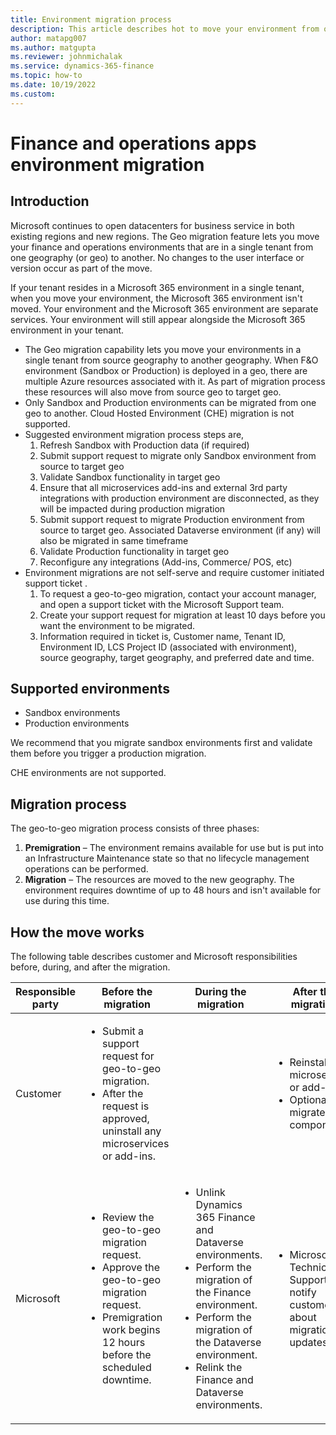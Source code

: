 ```yaml
---
title: Environment migration process
description: This article describes hot to move your environment from one geography to another.
author: matapg007
ms.author: matgupta
ms.reviewer: johnmichalak
ms.service: dynamics-365-finance
ms.topic: how-to
ms.date: 10/19/2022
ms.custom:
---
```


# Finance and operations apps environment migration

## Introduction

Microsoft continues to open datacenters for business service in both existing regions and new regions. The Geo migration feature lets you move your finance and operations environments that are in a single tenant from one geography (or geo) to another. No changes to the user interface or version occur as part of the move. 

If your tenant resides in a Microsoft 365 environment in a single tenant, when you move your environment, the Microsoft 365 environment isn't moved. Your environment and the Microsoft 365 environment are separate services. Your environment will still appear alongside the Microsoft 365 environment in your tenant.

- The Geo migration capability lets you move your environments in a single tenant from source geography to another geography. When F&O environment (Sandbox or Production) is deployed in a geo, there are multiple Azure resources associated with it. As part of migration process these resources will also move from source geo to target geo.
- Only Sandbox and Production environments can be migrated from one geo to another. Cloud Hosted Environment (CHE) migration is not supported.
- Suggested environment migration process steps are,
  1. Refresh Sandbox with Production data (if required)
  2. Submit support request to migrate only Sandbox environment from source to target geo
  3. Validate Sandbox functionality in target geo
  4. Ensure that all microservices add-ins and external 3rd party integrations with production environment are disconnected, as they will be impacted during production migration
  5. Submit support request to migrate Production environment from source to target geo. Associated Dataverse environment (if any) will also be migrated in same timeframe
  6. Validate Production functionality in target geo
  7. Reconfigure any integrations (Add-ins, Commerce/ POS, etc)
- Environment migrations are not self-serve and require customer initiated support ticket . 
  1. To request a geo-to-geo migration, contact your account manager, and open a support ticket with the Microsoft Support team.  
  2. Create your support request for migration at least 10 days before you want the environment to be migrated. 
  3. Information required in ticket is, Customer name, Tenant ID, Environment ID, LCS Project ID (associated with environment), source geography, target geography, and preferred date and time.

## Supported environments

- Sandbox environments
- Production environments

We recommend that you migrate sandbox environments first and validate them before you trigger a production migration.

CHE environments are not supported.

## Migration process

The geo-to-geo migration process consists of three phases:

1. **Premigration** – The environment remains available for use but is put into an Infrastructure Maintenance state so that no lifecycle management operations can be performed.
1. **Migration** – The resources are moved to the new geography. The environment requires downtime of up to 48 hours and isn't available for use during this time.

## How the move works

The following table describes customer and Microsoft responsibilities before, during, and after the migration.

| Responsible party | Before the migration | During the migration | After the migration |
|---|---|---|---|
| Customer | <ul><li>Submit a support request for geo-to-geo migration.</li><li>After the request is approved, uninstall any microservices or add-ins.</li></ul> | | <ul><li>Reinstall any microservices or add-ins.</li><li>Optionally migrate retail components.</li></ul> |
| Microsoft | <ul><li>Review the geo-to-geo migration request.</li><li>Approve the geo-to-geo migration request.</li><li>Premigration work begins 12 hours before the scheduled downtime.</li></ul> | <ul><li>Unlink Dynamics 365 Finance and Dataverse environments.</li><li>Perform the migration of the Finance environment.</li><li>Perform the migration of the Dataverse environment.</li><li>Relink the Finance and Dataverse environments.</li></ul> | <ul><li>Microsoft Technical Support will notify customers about migration updates.</li></ul> |
